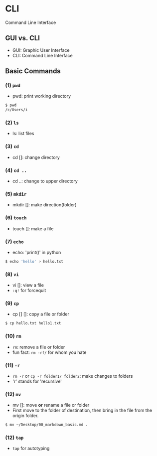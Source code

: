 # CLI

Command Line Interface



## GUI vs. CLI

- GUI: Graphic User Interface
- CLI: Command Line Interface



## Basic Commands

### (1) `pwd`

- pwd: print working directory

```bash
$ pwd
/c/Users/i
```

### (2) `ls`

- ls: list files

### (3) `cd`

- cd []: change directory

### (4) `cd ..`

- cd ..: change to upper directory

### (5) `mkdir`

- mkdir []: make direction(folder)

### (6) `touch`

- touch []: make a file

### (7) `echo`

- echo: 'print()' in python

```bash
$ echo 'hello' > hello.txt
```

### (8) `vi`

- vi []: view a file
- `:q!` for forcequit

### (9) `cp`

- cp [] []: copy a file or folder

```bash
$ cp hello.txt hello1.txt
```

### (10) `rm`

- `rm`: remove a file or folder
- fun fact: `rm -rf/` for whom you hate 

### (11) `-r`

- `rm -r` or `cp -r folder1/ folder2`: make changes to folders
- 'r' stands for 'recursive'

### (12) `mv`

- mv []: move **or** rename a file or folder
- First move to the folder of destination, then bring in the file from the origin folder.

```bash
$ mv ~/Desktop/00_markdown_basic.md .
```

### (12) `tap`

- `tap` for autotyping
